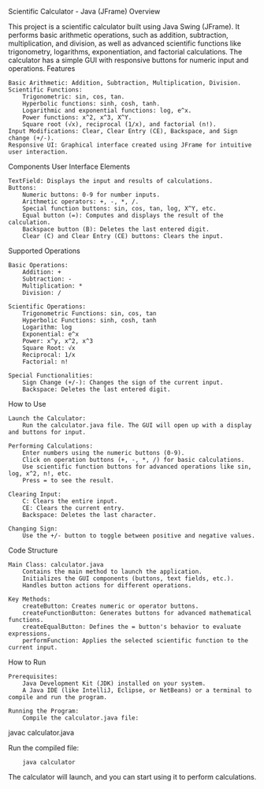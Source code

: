 Scientific Calculator - Java (JFrame)
Overview

This project is a scientific calculator built using Java Swing (JFrame). It performs basic arithmetic operations, such as addition, subtraction, multiplication, and division, as well as advanced scientific functions like trigonometry, logarithms, exponentiation, and factorial calculations. The calculator has a simple GUI with responsive buttons for numeric input and operations.
Features

    Basic Arithmetic: Addition, Subtraction, Multiplication, Division.
    Scientific Functions:
        Trigonometric: sin, cos, tan.
        Hyperbolic functions: sinh, cosh, tanh.
        Logarithmic and exponential functions: log, e^x.
        Power functions: x^2, x^3, X^Y.
        Square root (√x), reciprocal (1/x), and factorial (n!).
    Input Modifications: Clear, Clear Entry (CE), Backspace, and Sign change (+/-).
    Responsive UI: Graphical interface created using JFrame for intuitive user interaction.

Components
User Interface Elements

    TextField: Displays the input and results of calculations.
    Buttons:
        Numeric buttons: 0-9 for number inputs.
        Arithmetic operators: +, -, *, /.
        Special function buttons: sin, cos, tan, log, X^Y, etc.
        Equal button (=): Computes and displays the result of the calculation.
        Backspace button (B): Deletes the last entered digit.
        Clear (C) and Clear Entry (CE) buttons: Clears the input.

Supported Operations

    Basic Operations:
        Addition: +
        Subtraction: -
        Multiplication: *
        Division: /

    Scientific Operations:
        Trigonometric Functions: sin, cos, tan
        Hyperbolic Functions: sinh, cosh, tanh
        Logarithm: log
        Exponential: e^x
        Power: x^y, x^2, x^3
        Square Root: √x
        Reciprocal: 1/x
        Factorial: n!

    Special Functionalities:
        Sign Change (+/-): Changes the sign of the current input.
        Backspace: Deletes the last entered digit.

How to Use

    Launch the Calculator:
        Run the calculator.java file. The GUI will open up with a display and buttons for input.

    Performing Calculations:
        Enter numbers using the numeric buttons (0-9).
        Click on operation buttons (+, -, *, /) for basic calculations.
        Use scientific function buttons for advanced operations like sin, log, x^2, n!, etc.
        Press = to see the result.

    Clearing Input:
        C: Clears the entire input.
        CE: Clears the current entry.
        Backspace: Deletes the last character.

    Changing Sign:
        Use the +/- button to toggle between positive and negative values.

Code Structure

    Main Class: calculator.java
        Contains the main method to launch the application.
        Initializes the GUI components (buttons, text fields, etc.).
        Handles button actions for different operations.

    Key Methods:
        createButton: Creates numeric or operator buttons.
        createFunctionButton: Generates buttons for advanced mathematical functions.
        createEqualButton: Defines the = button's behavior to evaluate expressions.
        performFunction: Applies the selected scientific function to the current input.

How to Run

    Prerequisites:
        Java Development Kit (JDK) installed on your system.
        A Java IDE (like IntelliJ, Eclipse, or NetBeans) or a terminal to compile and run the program.

    Running the Program:
        Compile the calculator.java file:

javac calculator.java

Run the compiled file:

        java calculator

The calculator will launch, and you can start using it to perform calculations.
